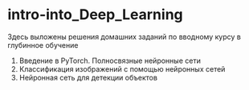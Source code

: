 # intro-into_Deep_Learning
Здесь выложены решения домашних заданий по вводному курсу в глубинное обучение
1) Введение в PyTorch. Полносвязные нейронные сети
2) Классификация изображений с помощью нейронных сетей
3) Нейронная сеть для детекции объектов
